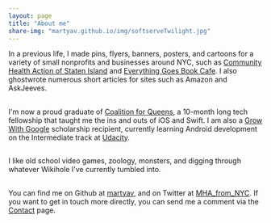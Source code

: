 ```yaml
---
layout: page
title: "About me"
share-img: "martyav.github.io/img/softserveTwilight.jpg"
---
```


  In a previous life, I made pins, flyers, banners, posters, and cartoons for a variety of small nonprofits and businesses around NYC, such as [Community Health Action of Staten Island](https://www.chasiny.org/) and [Everything Goes Book Cafe](http://www.etgstores.com/bookcafe/). I also ghostwrote numerous short articles for sites such as Amazon and AskJeeves.  

  ## <i class="fa fa-pencil" style="color:#66cc99; font-size:1.5em" aria-hidden="true"></i>

  I'm now a proud graduate of [Coalition for Queens](https://www.c4q.nyc/accesscode), a 10-month long tech fellowship that taught me the ins and outs of iOS and Swift. I am also a [Grow With Google](https://developers.googleblog.com/2017/10/grow-with-google-scholarships.html) scholarship recipient, currently learning Android development on the Intermediate track at [Udacity](https://www.udacity.com/grow-with-google).  
  
  ## <i class="fa fa-mobile" style="color:#66cc99; font-size:1.5em" aria-hidden="true"></i>
  
  I like old school video games, zoology, monsters, and digging through whatever Wikihole I've currently tumbled into. 
  
  ## <i class="fa fa-gamepad" style="color:#66cc99; font-size:1.5em" aria-hidden="true"></i>
  
  You can find me on Github at [martyav](https://github.com/martyav), and on Twitter at [MHA_from_NYC](https://twitter.com/MHA_from_NYC). If you want to get in touch more directly, you can send me a comment via the [Contact](https://goo.gl/forms/GAB9KQMxD9bRsiK83) page.

